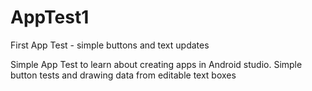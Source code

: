 # AppTest1
First App Test - simple buttons and text updates

Simple App Test to learn about creating apps in Android studio.
Simple button tests and drawing data from editable text boxes
